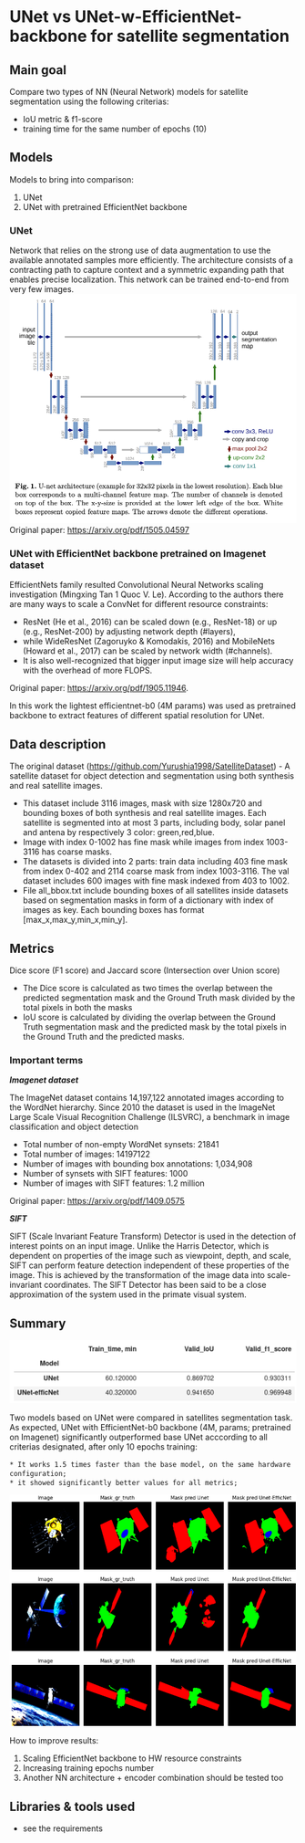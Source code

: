# UNet vs UNet-w-EfficientNet-backbone for satellite segmentation

## Main goal
Compare two types of NN (Neural Network) models for satellite  segmentation using the following criterias:
* IoU metric & f1-score
* training time for the same number of epochs (10)

## Models
Models to bring into comparison:
1) UNet
2) UNet with pretrained EfficientNet backbone

### UNet
Network that relies on the strong use of data augmentation to use the available annotated samples more efficiently. The architecture consists of a contracting path to capture context and a symmetric expanding path that enables precise localization. This network can be trained end-to-end from very few images.  
<img src='imgs/unet.png'>
Original paper: https://arxiv.org/pdf/1505.04597

### UNet with EfficientNet backbone pretrained on Imagenet dataset
EfficientNets family resulted Convolutional Neural Networks scaling investigation (Mingxing Tan 1 Quoc V. Le). According to the authors there are many ways to scale a ConvNet for different resource constraints: 
* ResNet (He et al., 2016) can be scaled down (e.g., ResNet-18) or up (e.g., ResNet-200) by adjusting network depth (#layers), 
* while WideResNet (Zagoruyko & Komodakis, 2016) and MobileNets (Howard et al., 2017) can be scaled by network width (#channels). 
* It is also well-recognized that bigger input image size will help accuracy with the overhead of more FLOPS.

Original paper: https://arxiv.org/pdf/1905.11946.

In this work the lightest efficientnet-b0 (4M params) was used as pretrained backbone to extract features of different spatial resolution for UNet.  

## Data description

The original dataset (https://github.com/Yurushia1998/SatelliteDataset) - A satellite dataset for object detection and segmentation using both synthesis and real satellite images.
* This dataset include 3116 images, mask with size 1280x720 and bounding boxes of both synthesis and real satellite images. Each satellite is segmented into at most 3 parts, including body, solar panel and antena by respectively 3 color: green,red,blue.
* Image with index 0-1002 has fine mask while images from index 1003-3116 has coarse masks.
* The datasets is divided into 2 parts: train data including 403 fine mask from index 0-402 and 2114 coarse mask from index 1003-3116. The val dataset includes 600 images with fine mask indexed from 403 to 1002.
* File all_bbox.txt include bounding boxes of all satellites inside datasets based on segmentation masks in form of a dictionary with index of images as key. Each bounding boxes has format [max_x,max_y,min_x,min_y].

## Metrics

Dice score (F1 score) and Jaccard score (Intersection over Union score)
* The Dice score is calculated as two times the overlap between the predicted segmentation mask and the Ground Truth mask divided by the total pixels in both the masks
* IoU score is calculated by dividing the overlap between the Ground Truth segmentation mask and the predicted mask by the total pixels in the Ground Truth and the predicted masks.

### Important terms

***Imagenet dataset***

The ImageNet dataset contains 14,197,122 annotated images according to the WordNet hierarchy. Since 2010 the dataset is used in the ImageNet Large Scale Visual Recognition Challenge (ILSVRC), a benchmark in image classification and object detection
* Total number of non-empty WordNet synsets: 21841
* Total number of images: 14197122
* Number of images with bounding box annotations: 1,034,908
* Number of synsets with SIFT features: 1000
* Number of images with SIFT features: 1.2 million

Original paper: https://arxiv.org/pdf/1409.0575

***SIFT***

SIFT (Scale Invariant Feature Transform) Detector is used in the detection of interest points on an input image. Unlike the Harris Detector, which is dependent on properties of the image such as viewpoint, depth, and scale, SIFT can perform feature detection independent of these properties of the image. This is achieved by the transformation of the image data into scale-invariant coordinates. The SIFT Detector has been said to be a close approximation of the system used in the primate visual system.

## Summary

<img src='imgs/summary.png'>

Two models based on UNet were compared in satellites segmentation task.
As expected, UNet with EfficientNet-b0 backbone (4M, params; pretrained on Imagenet) significantly outperformed base UNet acccording to all criterias designated, after only 10 epochs training:
    
    * It works 1.5 times faster than the base model, on the same hardware configuration; 
    * it showed significantly better values ​​for all metrics;

<img src='imgs/models_vis.png'>

How to improve results:

1) Scaling EfficientNet backbone to HW resource constraints
2) Increasing training epochs number
3) Another NN architecture + encoder combination should be tested too

  
## Libraries & tools used
* see the requirements
